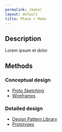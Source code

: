 ```yaml
---
permalink: /make/
layout: default
title: Phase > Make
---
```


## Description

Lorem ipsum et dolor

## Methods

### Conceptual design

- [Proto Sketching](../proto-sketching/)
- [Wireframes](../wireframes/)

### Detailed design

- [Design Pattern Library](../design-pattern-library/)
- [Prototypes](../prototypes/)
